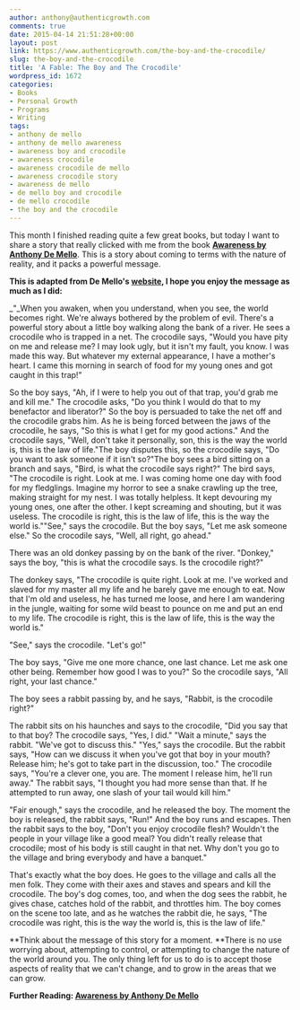 ```yaml
---
author: anthony@authenticgrowth.com
comments: true
date: 2015-04-14 21:51:28+00:00
layout: post
link: https://www.authenticgrowth.com/the-boy-and-the-crocodile/
slug: the-boy-and-the-crocodile
title: 'A Fable: The Boy and The Crocodile'
wordpress_id: 1672
categories:
- Books
- Personal Growth
- Programs
- Writing
tags:
- anthony de mello
- anthony de mello awareness
- awareness boy and crocodile
- awareness crocodile
- awareness crocodile de mello
- awareness crocodile story
- awareness de mello
- de mello boy and crocodile
- de mello crocodile
- the boy and the crocodile
---
```


This month I finished reading quite a few great books, but today I want to share a story that really clicked with me from the book **[Awareness by Anthony De Mello](http://amzn.to/1CIw9Ar)**. This is a story about coming to terms with the nature of reality, and it packs a powerful message.

**This is adapted from De Mello's [website](http://www.demellospirituality.com/awareness/27.html), I hope you enjoy the message as much as I did:**

_"_When you awaken, when you understand, when you see, the world becomes right. We're always bothered by the problem of evil. There's a powerful story about a little boy walking along the bank of a river. He sees a crocodile who is trapped in a net. The crocodile says, "Would you have pity on me and release me? I may look ugly, but it isn't my fault, you know. I was made this way. But whatever my external appearance, I have a mother's heart. I came this morning in search of food for my young ones and got caught in this trap!"


So the boy says, "Ah, if I were to help you out of that trap, you'd grab me and kill me."
The crocodile asks, "Do you think I would do that to my benefactor and liberator?"
So the boy is persuaded to take the net off and the crocodile grabs him. As he is being forced between the jaws of the crocodile, he says, "So this is what I get for my good actions." And the crocodile says, "Well, don't take it personally, son, this is the way the world is, this is the law of life."The boy disputes this, so the crocodile says, "Do you want to ask someone if it isn't so?"The boy sees a bird sitting on a branch and says, "Bird, is what the crocodile says right?" The bird says, "The crocodile is right. Look at me. I was coming home one day with food for my fledglings. Imagine my horror to see a snake crawling up the tree, making straight for my nest. I was totally helpless. It kept devouring my young ones, one after the other. I kept screaming and shouting, but it was useless. The crocodile is right, this is the law of life, this is the way the world is.""See," says the crocodile. But the boy says, "Let me ask someone else." So the crocodile says, "Well, all right, go ahead."

There was an old donkey passing by on the bank of the river. "Donkey," says the boy, "this is what the crocodile says. Is the crocodile right?"

The donkey says, "The crocodile is quite right. Look at me. I've worked and slaved for my master all my life and he barely gave me enough to eat. Now that I'm old and useless, he has turned me loose, and here I am wandering in the jungle, waiting for some wild beast to pounce on me and put an end to my life. The crocodile is right, this is the law of life, this is the way the world is."

"See," says the crocodile. "Let's go!"

The boy says, "Give me one more chance, one last chance. Let me ask one other being. Remember how good I was to you?" So the crocodile says, "All right, your last chance."

The boy sees a rabbit passing by, and he says, "Rabbit, is the crocodile right?"

The rabbit sits on his haunches and says to the crocodile, "Did you say that to that boy? The crocodile says, "Yes, I did." "Wait a minute," says the rabbit. "We've got to discuss this." "Yes," says the crocodile. But the rabbit says, "How can we discuss it when you've got that boy in your mouth? Release him; he's got to take part in the discussion, too." The crocodile says, "You're a clever one, you are. The moment I release him, he'll run away." The rabbit says, "I thought you had more sense than that. If he attempted to run away, one slash of your tail would kill him."

"Fair enough," says the crocodile, and he released the boy. The moment the boy is released, the rabbit says, "Run!" And the boy runs and escapes. Then the rabbit says to the boy, "Don't you enjoy crocodile flesh? Wouldn't the people in your village like a good meal? You didn't really release that crocodile; most of his body is still caught in that net. Why don't you go to the village and bring everybody and have a banquet."

That's exactly what the boy does. He goes to the village and calls all the men folk. They come with their axes and staves and spears and kill the crocodile. The boy's dog comes, too, and when the dog sees the rabbit, he gives chase, catches hold of the rabbit, and throttles him. The boy comes on the scene too late, and as he watches the rabbit die, he says, "The crocodile was right, this is the way the world is, this is the law of life."

**Think about the message of this story for a moment.
**There is no use worrying about, attempting to control, or attempting to change the nature of the world around you. The only thing left for us to do is to accept those aspects of reality that we can't change, and to grow in the areas that we can grow.

**Further Reading: [Awareness by Anthony De Mello](http://amzn.to/1CIw9Ar)**


